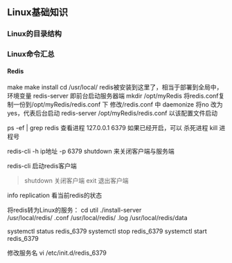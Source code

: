 ## Linux基础知识

### Linux的目录结构



### Linux命令汇总

#### Redis
make
make install
cd /usr/local/   redis被安装到这里了，相当于部署到全局中，环境变量
redis-server 即前台启动服务器端
mkdir /opt/myRedis
将redis.conf复制一份到/opt/myRedis/redis.conf 下
修改/redis.conf   中 daemonize 将no 改为yes，代表后台启动
redis-server  /opt/myRedis/redis.conf    以该配置文件启动

ps -ef | grep redis  查看进程  127.0.0.1 6379
如果已经开启，可以
杀死进程  kill 进程号

redis-cli -h ip地址 -p 6379 shutdown  来关闭客户端与服务端

redis-cli   启动redis客户端
> shutdown     关闭客户端
> exit  退出客户端

info replication 看当前redis的状态


将redis转为Linux的服务：
cd util
./install-server  
	/usr/local/redis/  .conf
	/usr/local/redis/  .log
	/usr/local/redis/data

systemctl status redis_6379
systemctl stop redis_6379
systemctl  start redis_6379
 
修改服务名
vi /etc/init.d/redis_6379